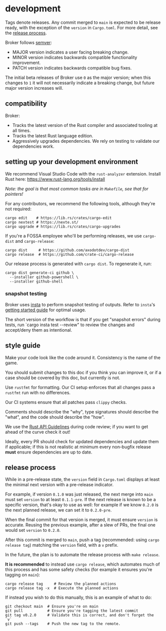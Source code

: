 
# development

Tags denote releases.
Any commit merged to `main` is expected to be release ready, 
with the exception of the `version` in `Cargo.toml`.
For more detail, see the [release process](#release-process).

Broker follows [semver](https://semver.org/):
- MAJOR version indicates a user facing breaking change.
- MINOR version indicates backwards compatible functionality improvement.
- PATCH version indicates backwards compatible bug fixes.

The initial beta releases of Broker use `0` as the major version; when this changes to `1`
it will not necessarily indicate a breaking change, but future major version increases will.

## compatibility

Broker:
- Tracks the latest version of the Rust compiler and associated tooling at all times.
- Tracks the latest Rust language edition.
- Aggressively upgrades dependencies. We rely on testing to validate our dependencies work.

## setting up your development environment

We recommend Visual Studio Code with the `rust-analyzer` extension.
Install Rust here: https://www.rust-lang.org/tools/install

_Note: the goal is that most common tasks are in `Makefile`, see that for pointers!_

For any contributors, we recommend the following tools, although they're not required:
```
cargo edit    # https://lib.rs/crates/cargo-edit
cargo nextest # https://nexte.st/
cargo upgrade # https://lib.rs/crates/cargo-upgrades
```

If you're a FOSSA employee who'll be performing releases, we use `cargo-dist` and `cargo-release`:
```
cargo dist     # https://github.com/axodotdev/cargo-dist
cargo release  # https://github.com/crate-ci/cargo-release
```

Our release process is generated with `cargo dist`.
To regenerate it, run:
```
cargo dist generate-ci github \
  --installer github-powershell \
  --installer github-shell
```

### snapshot testing

Broker uses [insta](https://docs.rs/insta) to perform snapshot testing of outputs.
Refer to `insta`'s [getting started guide](https://insta.rs/docs/) for optimal usage.

The short version of the workflow is that if you get "snapshot errors" during tests,
run `cargo insta test --review" to review the changes and accept/deny them as intentional.

## style guide

Make your code look like the code around it. Consistency is the name of the game.

You should submit changes to this doc if you think you can improve it,
or if a case should be covered by this doc, but currently is not.

Use `rustfmt` for formatting.
Our CI setup enforces that all changes pass a `rustfmt` run with no differences.

Our CI systems ensure that all patches pass `clippy` checks.

Comments should describe the "why", type signatures should describe the "what", and the code should describe the "how".

We use the [Rust API Guidelines](https://rust-lang.github.io/api-guidelines/about.html)
during code review; if you want to get ahead of the curve check it out!

Ideally, every PR should check for updated dependencies and update them if applicable;
if this is not realistic at minimum every non-bugfix release **must** ensure dependencies are up to date.

## release process

While in a pre-release state, the `version` field in `Cargo.toml` displays at least the
minimal next version with a pre-release indicator.

For example, if version `0.1.0` was just released, the next merge into `main` must set `version` to
at least `0.1.1-pre`. If the next release is known to be a specific version, that's okay to use as well:
for example if we know `0.2.0` is the next planned release, we can set it to `0.2.0-pre`.

When the final commit for that version is merged, it must ensure `version` is accurate.
Reusing the previous example, after a slew of PRs, the final one would set `version` to `0.2.0`.

After this commit is merged to `main`, push a tag (recommended: using `cargo release tag`)
matching the `version` field, with a `v` prefix.

In the future, the plan is to automate the release process with `make release`.

**It is recommended** to instead use `cargo release`, which automates much of this process and has
some safety checks (for example it ensures you're tagging on `main`):

```
cargo release tag     # Review the planned actions
cargo release tag -x  # Execute the planned actions
```

If instead you wish to do this manually, this is an example of what to do:

```
git checkout main  # Ensure you're on main
git pull           # Ensure you're tagging the latest commit
git tag v0.2.0     # Validate this is correct, and don't forget the `v`
git push --tags    # Push the new tag to the remote.
```
